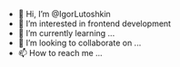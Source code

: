 - 👋 Hi, I’m @IgorLutoshkin
- 👀 I’m interested in frontend development
- 🌱 I’m currently learning ...
- 💞️ I’m looking to collaborate on ...
- 📫 How to reach me ...

<!---
IgorLutoshkin/IgorLutoshkin is a ✨ special ✨ repository because its `README.md` (this file) appears on your GitHub profile.
You can click the Preview link to take a look at your changes.
--->

